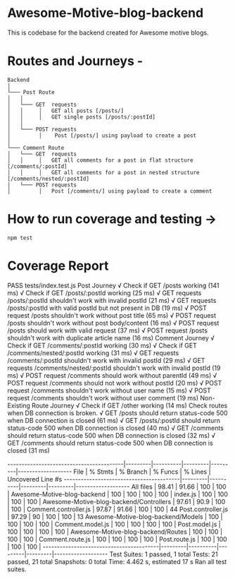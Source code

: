 # Awesome-Motive-blog-backend
 This is codebase for the backend created for Awesome motive blogs.

# Routes and Journeys - 

```
Backend
│
└─── Post Route
│   │
│   └─── GET  requests
│   │     │   GET all posts [/posts/]
│   │     │   GET single posts [/posts/:postId]
│   │      
│   └─── POST requests
│         │    Post [/posts/] using payload to create a post
│            
└─── Comment Route
│   └─── GET  requests
│   │     │   GET all comments for a post in flat structure [/comments/:postId]
│   │     │   GET all comments for a post in nested structure [/comments/nested/:postId]
│   └─── POST requests
│         │   Post [/comments/] using payload to create a comment
```

# How to run coverage and testing -> 
   `npm test`

# Coverage Report

 PASS  tests/index.test.js
  Post Journey
    √ Check if GET /posts working (141 ms)
    √ Check if GET /posts/:postId working (25 ms)
    √ GET requests /posts/:postId shouldn't work with invalid postId (21 ms)
    √ GET requests /posts/:postId with valid postId but not present in DB (19 ms)
    √ POST request /posts shouldn't work without post title (65 ms)
    √ POST request /posts shouldn't work without post body/content (16 ms)
    √ POST request /posts should work with valid request (37 ms)
    √ POST request /posts shouldn't work with duplicate article name (16 ms)
  Comment Journey
    √ Check if GET /comments/:postId working (30 ms)
    √ Check if GET /comments/nested/:postId working (31 ms)
    √ GET requests /comments/:postId shouldn't work with invalid postId (29 ms)
    √ GET requests /comments/nested/:postId shouldn't work with invalid postId (19 ms)
    √ POST request /comments should work without parentId (49 ms)
    √ POST request /comments should not work without postId (20 ms)
    √ POST request /comments shouldn't work without user name (15 ms)
    √ POST request /comments shouldn't work without user comment (19 ms)
  Non-Existing Route Journey
    √ Check if GET /other working (14 ms)
  Check routes when DB connection is broken.
    √ GET /posts should return status-code 500 when DB connection is closed  (61 ms)
    √ GET /posts/:postId should return status-code 500 when DB connection is closed  (40 ms)
    √ GET /comments should return status-code 500 when DB connection is closed  (32 ms)
    √ GET /comments should return status-code 500 when DB connection is closed  (31 ms)

-----------------------------------------|---------|----------|---------|---------|-------------------
File                                     | % Stmts | % Branch | % Funcs | % Lines | Uncovered Line #s 
-----------------------------------------|---------|----------|---------|---------|-------------------
All files                                |   98.41 |    91.66 |     100 |     100 | 
 Awesome-Motive-blog-backend             |     100 |      100 |     100 |     100 | 
  index.js                               |     100 |      100 |     100 |     100 | 
 Awesome-Motive-blog-backend/Controllers |   97.61 |     90.9 |     100 |     100 | 
  Comment.controller.js                  |   97.87 |    91.66 |     100 |     100 | 44
  Post.controller.js                     |   97.29 |       90 |     100 |     100 | 13
 Awesome-Motive-blog-backend/Models      |     100 |      100 |     100 |     100 | 
  Comment.model.js                       |     100 |      100 |     100 |     100 | 
  Post.model.js                          |     100 |      100 |     100 |     100 | 
 Awesome-Motive-blog-backend/Routes      |     100 |      100 |     100 |     100 | 
  Comment.route.js                       |     100 |      100 |     100 |     100 | 
  Post.route.js                          |     100 |      100 |     100 |     100 | 
-----------------------------------------|---------|----------|---------|---------|-------------------
Test Suites: 1 passed, 1 total
Tests:       21 passed, 21 total
Snapshots:   0 total
Time:        4.462 s, estimated 17 s
Ran all test suites.
